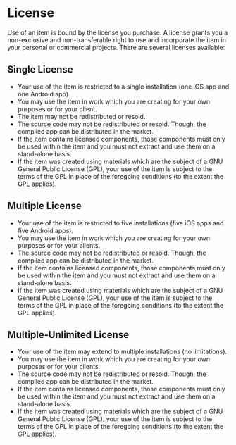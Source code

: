# License

Use of an item is bound by the license you purchase. A license grants you a non-exclusive and non-transferable right to use and incorporate the item in your personal or commercial projects. There are several licenses available:


## Single License

* Your use of the item is restricted to a single installation (one iOS app and one Android app).
* You may use the item in work which you are creating for your own purposes or for your client.
* The item may not be redistributed or resold.
* The source code may not be redistributed or resold. Though, the compiled app can be distributed in the market.
* If the item contains licensed components, those components must only be used within the item and you must not extract and use them on a stand-alone basis.
* If the item was created using materials which are the subject of a GNU General Public License (GPL), your use of the item is subject to the terms of the GPL in place of the foregoing conditions (to the extent the GPL applies).

## Multiple License

* Your use of the item is restricted to five installations (five iOS apps and five Android apps).
* You may use the item in work which you are creating for your own purposes or for your clients.
* The source code may not be redistributed or resold. Though, the compiled app can be distributed in the market.
* If the item contains licensed components, those components must only be used within the item and you must not extract and use them on a stand-alone basis.
* If the item was created using materials which are the subject of a GNU General Public License (GPL), your use of the item is subject to the terms of the GPL in place of the foregoing conditions (to the extent the GPL applies).

## Multiple-Unlimited License

* Your use of the item may extend to multiple installations (no limitations).
* You may use the item in work which you are creating for your own purposes or for your clients.
* The source code may not be redistributed or resold. Though, the compiled app can be distributed in the market.
* If the item contains licensed components, those components must only be used within the item and you must not extract and use them on a stand-alone basis.
* If the item was created using materials which are the subject of a GNU General Public License (GPL), your use of the item is subject to the terms of the GPL in place of the foregoing conditions (to the extent the GPL applies).
